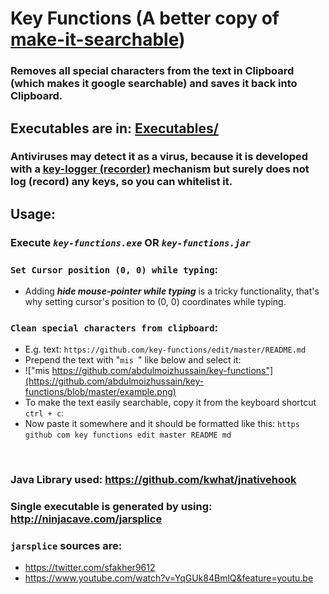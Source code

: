 # Key Functions (A better copy of [make-it-searchable](https://github.com/abdulmoizhussain/make-it-searchable))
### Removes all special characters from the text in Clipboard (which makes it google searchable) and saves it back into Clipboard.

## Executables are in: [Executables/](https://github.com/abdulmoizhussain/key-functions/tree/master/Executables)

### Antiviruses may detect it as a virus, because it is developed with a [key-logger (recorder)](https://en.wikipedia.org/wiki/Keystroke_logging) mechanism but surely does not log (record) any keys, so you can whitelist it.

## Usage:
### Execute ***`key-functions.exe`*** OR ***`key-functions.jar`***

### `Set Cursor position (0, 0) while typing`: ###
* Adding ***hide mouse-pointer while typing*** is a tricky functionality, that's why setting cursor's position to (0, 0) coordinates while typing.

### `Clean special characters from clipboard`: ###
* E.g. text: `https://github.com/key-functions/edit/master/README.md`
* Prepend the text with "`mis `" like below and select it:
* !["mis https://github.com/abdulmoizhussain/key-functions"](https://github.com/abdulmoizhussain/key-functions/blob/master/example.png)
* To make the text easily searchable, copy it from the keyboard shortcut `ctrl + c`:
* Now paste it somewhere and it should be formatted like this: `https github com key functions edit master README md`

&nbsp;
### Java Library used: https://github.com/kwhat/jnativehook
### Single executable is generated by using: http://ninjacave.com/jarsplice
### `jarsplice` sources are:
* https://twitter.com/sfakher9612
* https://www.youtube.com/watch?v=YqGUk84BmlQ&feature=youtu.be
